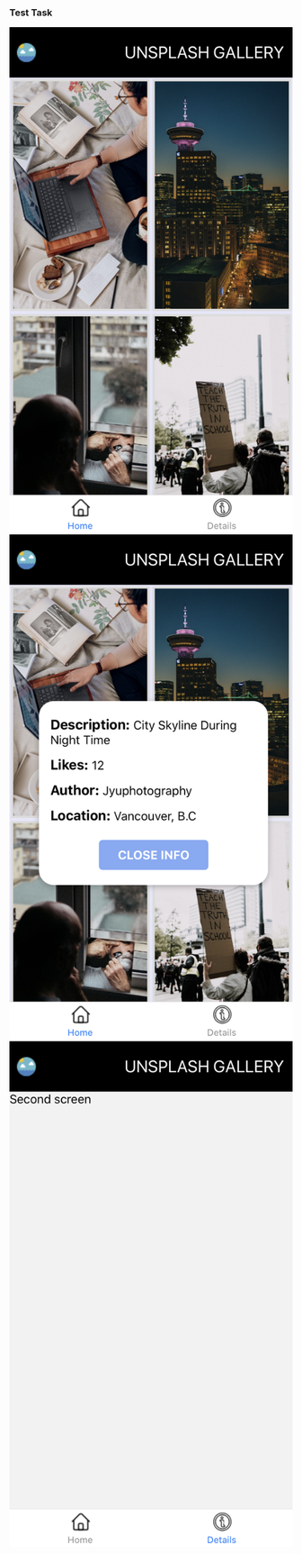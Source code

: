 ### Test Task

![alt text](screenshots/gallery.PNG "Main page")
![alt text](screenshots/modal.PNG "Modal Page")
![alt text](screenshots/secondScreen.PNG "OnPress")


